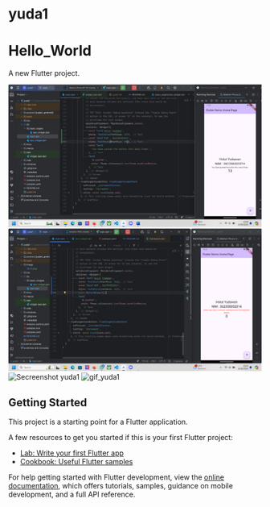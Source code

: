 # yuda1

# Hello_World

A new Flutter project.

![Secreenshot yuda1](image/01.png)
![Secreenshot yuda1](image/02.png)
![Secreenshot yuda1](image/03.png)
![gif_yuda1](images/tudas.gif)

## Getting Started

This project is a starting point for a Flutter application.

A few resources to get you started if this is your first Flutter project:

- [Lab: Write your first Flutter app](https://docs.flutter.dev/get-started/codelab)
- [Cookbook: Useful Flutter samples](https://docs.flutter.dev/cookbook)

For help getting started with Flutter development, view the
[online documentation](https://docs.flutter.dev/), which offers tutorials,
samples, guidance on mobile development, and a full API reference.
